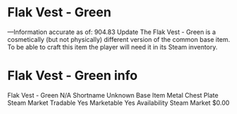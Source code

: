 # Flak Vest - Green

—Information accurate as of: 904.83 Update
The Flak Vest - Green is a cosmetically (but not physically) different version of the common base item. To be able to craft this item the player will need it in its Steam inventory.
# Flak Vest - Green info

Flak Vest - Green
N/A
Shortname
Unknown
Base Item
Metal Chest Plate
Steam Market
Tradable
Yes
Marketable
Yes
Availability
Steam Market
$0.00
